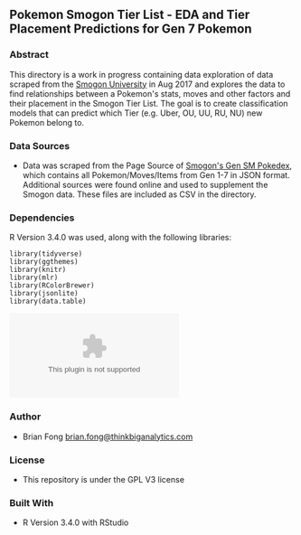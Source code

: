 ## Pokemon Smogon Tier List - EDA and Tier Placement Predictions for Gen 7 Pokemon

### Abstract
This directory is a work in progress containing data exploration of data scraped from the [Smogon University](www.smogon.com/dex/sm/pokemon/) in Aug 2017 and explores the data to find relationships between a Pokemon's stats, moves and other factors and their placement in the Smogon Tier List. The goal is to create classification models that can predict which Tier (e.g. Uber, OU, UU, RU, NU) new Pokemon belong to.

### Data Sources
* Data was scraped from the Page Source of [Smogon's Gen SM Pokedex](www.smogon.com/dex/sm/pokemon/), which contains all Pokemon/Moves/Items from Gen 1-7 in JSON format. Additional sources were found online and used to supplement the Smogon data. These files are included as CSV in the directory.

### Dependencies
R Version 3.4.0 was used, along with the following libraries:
```
library(tidyverse)
library(ggthemes)
library(knitr)
library(mlr)
library(RColorBrewer)
library(jsonlite)
library(data.table)
```
![alt text](./pokemon.csv "Sample Data")

### Author
* Brian Fong
brian.fong@thinkbiganalytics.com

### License
* This repository is under the GPL V3 license

### Built With
* R Version 3.4.0 with RStudio
